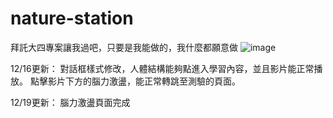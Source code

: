 # nature-station
拜託大四專案讓我過吧，只要是我能做的，我什麼都願意做
![image](https://github.com/user-attachments/assets/e1106ac0-2880-43cd-9051-4fb6baf000b0)


12/16更新：
對話框樣式修改，人體結構能夠點進入學習內容，並且影片能正常播放。
點擊影片下方的腦力激盪，能正常轉跳至測驗的頁面。

12/19更新：
腦力激盪頁面完成
